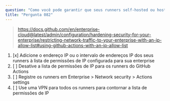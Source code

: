```yaml
---
question: "Como você pode garantir que seus runners self-hosted ou hosted maiores possam se comunicar com o GitHub ao usar uma lista de permissões de IP?"
title: "Pergunta 082"
---
```


> https://docs.github.com/en/enterprise-cloud@latest/admin/configuration/hardening-security-for-your-enterprise/restricting-network-traffic-to-your-enterprise-with-an-ip-allow-list#using-github-actions-with-an-ip-allow-list
1. [x] Adicione o endereço IP ou o intervalo de endereços IP dos seus runners à lista de permissões de IP configurada para sua enterprise
1. [ ] Desative a lista de permissões de IP para os runners do GitHub Actions
1. [ ] Registre os runners em Enterprise > Network security > Actions settings
1. [ ] Use uma VPN para todos os runners para contornar a lista de permissões de IP
